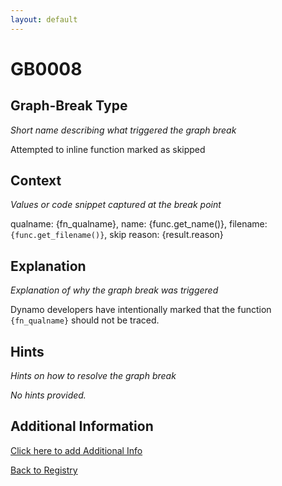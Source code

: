 ```yaml
---
layout: default
---
```

# GB0008

## Graph-Break Type
*Short name describing what triggered the graph break*

Attempted to inline function marked as skipped

## Context
*Values or code snippet captured at the break point*

qualname: {fn_qualname}, name: {func.get_name()}, filename: `{func.get_filename()}`, skip reason: {result.reason}

## Explanation
*Explanation of why the graph break was triggered*

Dynamo developers have intentionally marked that the function `{fn_qualname}` should not be traced.

## Hints
*Hints on how to resolve the graph break*

*No hints provided.*


## Additional Information

<!-- ADDITIONAL INFORMATION START - Add custom information below this line -->

<!-- ADDITIONAL INFORMATION END -->


[Click here to add Additional Info](https://github.com/meta-pytorch/compile-graph-break-site/edit/main/docs/gb/gb0008.md)

[Back to Registry](../index.html)
